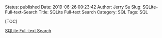 Status: published
Date: 2019-06-26 00:23:42
Author: Jerry Su
Slug: SQLite-Full-text-Search
Title: SQLite Full-text Search
Category: SQL
Tags: SQL

[TOC]

[SQLite Full-text Search](http://www.sqlitetutorial.net/sqlite-full-text-search/)
